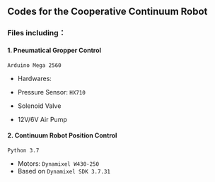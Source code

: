 ## Codes for the Cooperative Continuum Robot

### Files including：
#### 1. Pneumatical Gropper Control
`Arduino Mega 2560`

- Hardwares:

* Pressure Sensor: `HX710`
  
* Solenoid Valve
  
* 12V/6V Air Pump
  

#### 2. Continuum Robot Position Control

`Python 3.7`
* Motors: `Dynamixel W430-250`
* Based on `Dynamixel SDK 3.7.31`
